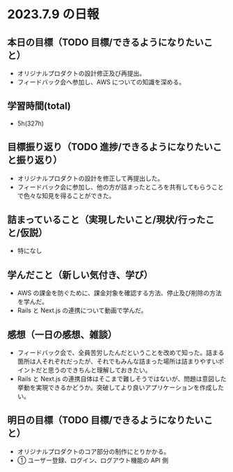 # 2023.7.9 の日報

## 本日の目標（TODO 目標/できるようになりたいこと）

- オリジナルプロダクトの設計修正及び再提出。
- フィードバック会へ参加し、AWS についての知識を深める。

## 学習時間(total)

- 5h(327h)

## 目標振り返り（TODO 進捗/できるようになりたいこと振り返り）

- オリジナルプロダクトの設計を修正して再提出した。
- フィードバック会に参加し、他の方が詰まったところを共有してもらうことで色々な知見を得ることができた。

## 詰まっていること（実現したいこと/現状/行ったこと/仮説）

- 特になし

## 学んだこと（新しい気付き、学び）

- AWS の課金を防ぐために、課金対象を確認する方法、停止及び削除の方法を学んだ。
- Rails と Next.js の連携について動画で学んだ。

## 感想（一日の感想、雑談）

- フィードバック会で、全員苦労したんだということを改めて知った。詰まる箇所は人それぞれだったが、それでもみんな詰まった場所は詰まりやすいポイントだと思うのできちんと理解しておきたい。
- Rails と Next.js の連携自体はそこまで難しそうではないが、問題は意図した挙動を実現できるかどうか。突破してより良いアプリケーションを作成したい。

## 明日の目標（TODO 目標/できるようになりたいこと）

- オリジナルプロダクトのコア部分の制作にとりかかる。
- ① ユーザー登録、ログイン、ログアウト機能の API 側
